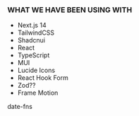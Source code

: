 ### WHAT WE HAVE BEEN USING WITH

- Next.js 14
- TailwindCSS
- Shadcnui
- React
- TypeScript
- MUI
- Lucide Icons
- React Hook Form
- Zod??
- Frame Motion

date-fns